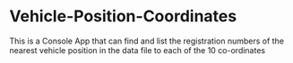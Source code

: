 # Vehicle-Position-Coordinates
This is a Console App that can find and list the registration numbers of the nearest vehicle position in the data file to each of the 10 co-ordinates
